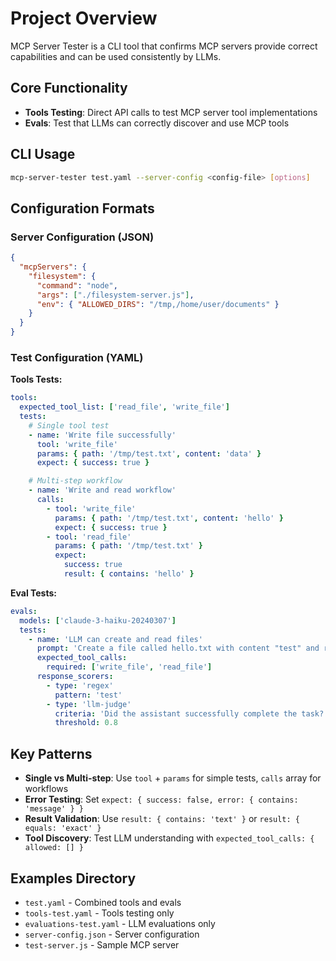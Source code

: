 # Project Overview

MCP Server Tester is a CLI tool that confirms MCP servers provide correct capabilities and can be used consistently by LLMs.

## Core Functionality

- **Tools Testing**: Direct API calls to test MCP server tool implementations
- **Evals**: Test that LLMs can correctly discover and use MCP tools

## CLI Usage

```bash
mcp-server-tester test.yaml --server-config <config-file> [options]
```

## Configuration Formats

### Server Configuration (JSON)

```json
{
  "mcpServers": {
    "filesystem": {
      "command": "node",
      "args": ["./filesystem-server.js"],
      "env": { "ALLOWED_DIRS": "/tmp,/home/user/documents" }
    }
  }
}
```

### Test Configuration (YAML)

**Tools Tests:**

```yaml
tools:
  expected_tool_list: ['read_file', 'write_file']
  tests:
    # Single tool test
    - name: 'Write file successfully'
      tool: 'write_file'
      params: { path: '/tmp/test.txt', content: 'data' }
      expect: { success: true }

    # Multi-step workflow
    - name: 'Write and read workflow'
      calls:
        - tool: 'write_file'
          params: { path: '/tmp/test.txt', content: 'hello' }
          expect: { success: true }
        - tool: 'read_file'
          params: { path: '/tmp/test.txt' }
          expect:
            success: true
            result: { contains: 'hello' }
```

**Eval Tests:**

```yaml
evals:
  models: ['claude-3-haiku-20240307']
  tests:
    - name: 'LLM can create and read files'
      prompt: 'Create a file called hello.txt with content "test" and read it back'
      expected_tool_calls:
        required: ['write_file', 'read_file']
      response_scorers:
        - type: 'regex'
          pattern: 'test'
        - type: 'llm-judge'
          criteria: 'Did the assistant successfully complete the task?'
          threshold: 0.8
```

## Key Patterns

- **Single vs Multi-step**: Use `tool` + `params` for simple tests, `calls` array for workflows
- **Error Testing**: Set `expect: { success: false, error: { contains: 'message' } }`
- **Result Validation**: Use `result: { contains: 'text' }` or `result: { equals: 'exact' }`
- **Tool Discovery**: Test LLM understanding with `expected_tool_calls: { allowed: [] }`

## Examples Directory

- `test.yaml` - Combined tools and evals
- `tools-test.yaml` - Tools testing only
- `evaluations-test.yaml` - LLM evaluations only
- `server-config.json` - Server configuration
- `test-server.js` - Sample MCP server
